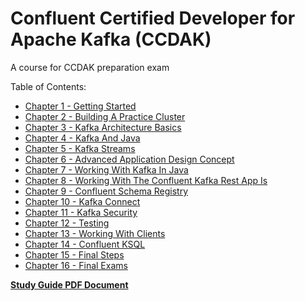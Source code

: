 # Confluent Certified Developer for Apache Kafka (CCDAK)

A course for CCDAK preparation exam

Table of Contents:

- [Chapter 1 - Getting Started](chapter-1/chapter-1.getting-started.md)
- [Chapter 2 - Building A Practice Cluster](chapter-2/chapter-2.building-a-practice-cluster.md)
- [Chapter 3 - Kafka Architecture Basics](chapter-3/chapter-3.kafka-architecture-basics.md)
- [Chapter 4 - Kafka And Java](chapter-4/chapter-4.kafka-and-java.md)
- [Chapter 5 - Kafka Streams](chapter-5/chapter-5.kafka-streams.md)
- [Chapter 6 - Advanced Application Design Concept](chapter-6/chapter-6.advanced-application-design-concept.md)
- [Chapter 7 - Working With Kafka In Java](chapter-7/chapter-7.working-with-kafka-in-java.md)
- [Chapter 8 - Working With The Confluent Kafka Rest App Is](chapter-8/chapter-8.working-with-the-confluent-kafka-rest-ap-is.md)
- [Chapter 9 - Confluent Schema Registry](chapter-9/chapter-9.confluent-schema-registry.md)
- [Chapter 10 - Kafka Connect](chapter-10/chapter-10.kafka-connect.md)
- [Chapter 11 - Kafka Security](chapter-11/chapter-11.kafka-security.md)
- [Chapter 12 - Testing](chapter-12/chapter-12.testing.md)
- [Chapter 13 - Working With Clients](chapter-13/chapter-13.working-with-clients.md)
- [Chapter 14 - Confluent KSQL](chapter-14/chapter-14.confluent-ksql.md)
- [Chapter 15 - Final Steps](chapter-15/chapter-15.final-steps.md)
- [Chapter 16 - Final Exams](chapter-16/chapter-16.final-exams.md)

[**Study Guide PDF Document**](study-guide.pdf)
